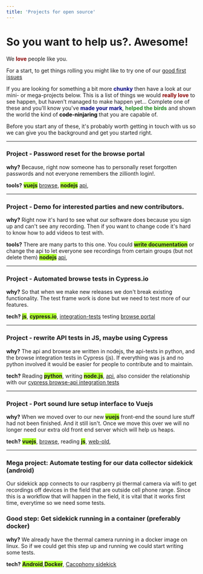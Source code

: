 ```yaml
---
title: 'Projects for open source'
---
```


# So you want to help us?.  Awesome!  

We  <b style='color:darkred'>love</b> people like you. 

For a start, to get things rolling you might like to try one of our [good first issues](https://github.com/search?utf8=%E2%9C%93&q=org%3ATheCacophonyProject+is%3Aopen+is%3Aissue+label%3A%22good+first+issue%22&type=Issues)

If you are looking for something a bit more <b style='color:navy'>chunky</b> then have a look at our mini- or mega-projects below.   This is a list of things we would <b style='color:darkred'>really love</b> to see happen, but haven't managed to make happen yet...    Complete one of these and you'll know you've <b style='color:navy'>made your mark</b>, <b style='color:forestgreen'>helped the birds</b> and shown the world the kind of <b style='color:black'>code-ninjaring</b> that you are capable of. 

Before you start any of these, it's probably worth getting in touch with us so we can give you the background  and get you started right. 
___

###  Project - Password reset for the browse portal
**why?** Because, right now someone has to personally reset forgotten passwords and not everyone remembers the zillionth login!.  

**tools?** <b style='background-color:GreenYellow'>vuejs</b>  [browse](https://github.com/TheCacophonyProject/cacophony-browse), <b style='background-color:GreenYellow'>nodejs</b>  [api](https://github.com/TheCacophonyProject/cacophony-api),
___

###  Project - Demo for interested parties and new contributors.
**why?** Right now it's hard to see what our  software does because you sign up and can't see any recording.   Then if you want to change code it's hard to know how to add videos to test with.   

**tools?** There are many parts to this one.   You could <b style='background-color:GreenYellow'>write documentation</b> or change the api to let everyone see recordings from certain groups (but not delete them) <b style='background-color:GreenYellow'>nodejs</b>  [api](https://github.com/TheCacophonyProject/cacophony-api), 


___

###  Project - Automated browse tests in Cypress.io
**why?**  So that when we make new releases we don't break existing functionality.  The test frame work is done but we need to test more of our features.

**tech?** <b style='background-color:GreenYellow'>js</b>, <b style='background-color:GreenYellow'>cypress.io</b>, [integration-tests](https://github.com/TheCacophonyProject/integration-tests) testing [browse portal](https://github.com/TheCacophonyProject/cacophony-browse)


___

###  Project - rewrite API tests in JS, maybe using Cypress
**why?**  The api and browse are written in nodejs, the api-tests in python, and the browse integration tests in Cypress (js).   If everything was js and no python involved it would be easier for people to contribute and to maintain. 

**tech?** Reading <b style='background-color:GreenYellow'>python</b>, writing <b style='background-color:GreenYellow'>node.js</b>, [api](https://github.com/TheCacophonyProject/cacophony-api), also consider the relationship with our [cypress browse-api integration tests](https://github.com/TheCacophonyProject/integration-tests)

___

###  Project - Port sound lure setup interface to Vuejs
**why?** When we moved over to our new <b style='background-color:GreenYellow'>vuejs</b> front-end the sound lure stuff had not been finished.   And it still isn't.   Once we move this over we will no longer need our extra old front end server which will help us heaps. 

**tech?** <b style='background-color:GreenYellow'>vuejs</b>, [browse](https://github.com/TheCacophonyProject/cacophony-browse), reading <b style='background-color:GreenYellow'>js</b>, [web-old](https://github.com/TheCacophonyProject/cacophony-web-old),  

___


### Mega project:  Automate testing for our data collector sidekick (android)
Our sidekick app connects to our raspberry pi thermal camera via wifi to get recordings off devices in the field that are outside cell phone range.   Since this is a workflow that will happen in the field, it is vital that it works first time, everytime so we need some tests. 

### Good step:  Get sidekick running in a container (preferably docker)
**why?**  We already have the thermal camera running in a docker image on linux.   So if we could get this step up and running we could start writing some tests. 

**tech?**  <b style='background-color:GreenYellow'>Android</b>,<b style='background-color:GreenYellow'>Docker</b>, [Cacophony sidekick](https://github.com/TheCacophonyProject/sidekick)


 